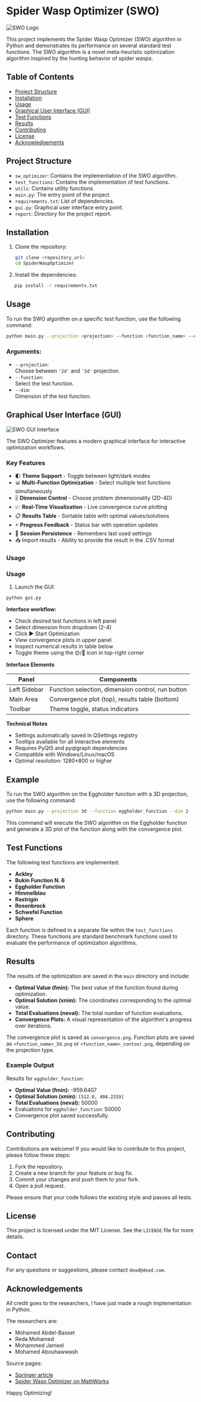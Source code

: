 # Spider Wasp Optimizer (SWO)

![SWO Logo](images/swo_logo.png)

This project implements the Spider Wasp Optimizer (SWO) algorithm in Python and demonstrates its performance on several standard test functions. The SWO algorithm is a novel meta-heuristic optimization algorithm inspired by the hunting behavior of spider wasps.

## Table of Contents

- [Project Structure](#project-structure)
- [Installation](#installation)
- [Usage](#usage)
- [Graphical User Interface (GUI)](#graphical-user-interface-gui)
- [Test Functions](#test-functions)
- [Results](#results)
- [Contributing](#contributing)
- [License](#license)
- [Acknowledgements](#acknowledgements)

## Project Structure


- `sw_optimizer`: Contains the implementation of the SWO algorithm.
- `test_functions`: Contains the implementation of test functions.
- `utils`: Contains utility functions.
- `main.py`: The entry point of the project.
- `requirements.txt`: List of dependencies.
- `gui.py`: Graphical user interface entry point.
- `report`: Directory for the project report.

## Installation

1. Clone the repository:
   ```bash
   git clone <repository_url>
   cd SpiderWaspOptimizer
   ```
2. Install the dependencies:
```bash
   pip install -r requirements.txt
```
## Usage

To run the SWO algorithm on a specific test function, use the following command:

```bash
python main.py --projection <projection> --function <function_name> --dim <dimension>
```
### Arguments:
- `--projection`:  
  Choose between `'2d'` and `'3d'` projection.  
- `--function`:  
  Select the test function.  
- `--dim`:  
  Dimension of the test function.

## Graphical User Interface (GUI)

![SWO GUI Interface](images/gui_screenshot.png)

The SWO Optimizer features a modern graphical interface for interactive optimization workflows.

### Key Features

- 🌓 **Theme Support** - Toggle between light/dark modes
- 📊 **Multi-Function Optimization** - Select multiple test functions simultaneously
- 🎚️ **Dimension Control** - Choose problem dimensionality (2D-4D)
- 📈 **Real-Time Visualization** - Live convergence curve plotting
- 📋 **Results Table** - Sortable table with optimal values/solutions
- ⚡ **Progress Feedback** - Status bar with operation updates
- 🔄 **Session Persistence** - Remembers last used settings
- 📥 Import results - Ability to provide the result in the .CSV format

### Usage

### Usage

1. Launch the GUI:
```bash
python gui.py
```

**Interface workflow:**

- Check desired test functions in left panel
- Select dimension from dropdown (2-4)
- Click ▶️ Start Optimization
- View convergence plots in upper panel
- Inspect numerical results in table below
- Toggle theme using the 🌞/🌙 icon in top-right corner

**Interface Elements**

| Panel          | Components                                      |
|----------------|-------------------------------------------------|
| Left Sidebar   | Function selection, dimension control, run button |
| Main Area      | Convergence plot (top), results table (bottom)   |
| Toolbar        | Theme toggle, status indicators                  |

**Technical Notes**

- Settings automatically saved in QSettings registry
- Tooltips available for all interactive elements
- Requires PyQt5 and pyqtgraph dependencies
- Compatible with Windows/Linux/macOS
- Optimal resolution: 1280×800 or higher

## Example

To run the SWO algorithm on the Eggholder function with a 3D projection, use the following command:

```bash
python main.py --projection 3d --function eggholder_function --dim 2
```

This command will execute the SWO algorithm on the Eggholder function and generate a 3D plot of the function along with the convergence plot.

## Test Functions

The following test functions are implemented:

- **Ackley**
- **Bukin Function N. 6**
- **Eggholder Function**
- **Himmelblau**
- **Rastrigin**
- **Rosenbrock**
- **Schwefel Function**
- **Sphere**

Each function is defined in a separate file within the `test_functions` directory. These functions are standard benchmark functions used to evaluate the performance of optimization algorithms.

## Results

The results of the optimization are saved in the `main` directory and include:

- **Optimal Value (fmin):** The best value of the function found during optimization.
- **Optimal Solution (xmin):** The coordinates corresponding to the optimal value.
- **Total Evaluations (neval):** The total number of function evaluations.
- **Convergence Plots:** A visual representation of the algorithm's progress over iterations.

The convergence plot is saved as `convergence.png`. Function plots are saved as `<function_name>_3d.png` or `<function_name>_contour.png`, depending on the projection type.
### Example Output

Results for `eggholder_function`:

- **Optimal Value (fmin):** -959.6407
- **Optimal Solution (xmin):** `[512.0, 404.2319]`
- **Total Evaluations (neval):** 50000 
- Evaluations for `eggholder_function`: 50000 
- Convergence plot saved successfully.

## Contributing

Contributions are welcome! If you would like to contribute to this project, please follow these steps:

1. Fork the repository.
2. Create a new branch for your feature or bug fix.
3. Commit your changes and push them to your fork.
4. Open a pull request.

Please ensure that your code follows the existing style and passes all tests.

## License

This project is licensed under the MIT License. See the `LICENSE` file for more details.

## Contact

For any questions or suggestions, please contact `dead@dead.com`.

## Acknowledgements

All credit goes to the researchers, I have just made a rough  implementation in Python.

The researchers are:
- Mohamed Abdel-Basset
- Reda Mohamed
- Mohammed Jameel
- Mohamed Abouhawwash

Source pages:
- [Springer article](https://link.springer.com/article/10.1007/s10462-023-10446-y)
- [Spider Wasp Optimizer on MathWorks](https://www.mathworks.com/matlabcentral/fileexchange/126010-spider-wasp-optimizer-swo)



Happy Optimizing!
